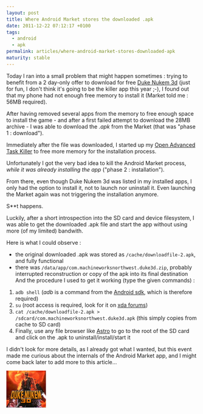 ```yaml
---
layout: post
title: Where Android Market stores the downloaded .apk
date: 2011-12-22 07:12:17 +0100
tags:
  - android
  - apk
permalink: articles/where-android-market-stores-downloaded-apk
maturity: stable
---
```

Today I ran into a small problem that might happen sometimes : trying to benefit from a 2 day-only offer to download for free [Duke Nukem 3d](https://market.android.com/details?id=com.machineworksnorthwest.duke3d) (just for fun, I don't think it's going to be the killer app this year ;-), I found out that my phone had not enough free memory to install it (Market told me : 56MB required).

After having removed several apps from the memory to free enough space to install the game - and after a first failed attempt to download the 28MB archive - I was able to download the _.apk_ from the Market (that was "phase 1 : download").

Immediately after the file was downloaded, I started up my [Open Advanced Task Killer](https://market.android.com/details?id=com.rechild.advancedtaskkiller&hl=en) to free more memory for the installation process.

Unfortunately I got the very bad idea to kill the Android Market process, _while it was already installing the app_ ("phase 2 : installation").

From there, even though Duke Nukem 3d was listed in my installed apps, I only had the option to install it, not to launch nor uninstall it. Even launching the Market again was not triggering the installation anymore.

S**t happens.



Luckily, after a short introspection into the SD card and device filesystem, I was able to get the downloaded .apk file and start the app without using more (of my limited) bandwith.

Here is what I could observe :

- the original downloaded .apk was stored as `/cache/downloadfile-2.apk`, and fully functional
- there was `/data/app/com.machineworksnorthwest.duke3d.zip`, probably interrupted reconstruction or copy of the apk into its final destination
And the procedure I used to get it working (type the given commands) :

1. `adb shell` (*adb* is a command from the [Android sdk](http://developer.android.com/sdk/index.html), which is therefore required)
2. `su` (root access is required, look for it on [xda forums](http://forum.xda-developers.com/))
3. `cat /cache/downloadfile-2.apk > /sdcard/com.machineworksnorthwest.duke3d.apk` (this simply copies from cache to SD card)
4. Finally, use any file browser like [Astro](https://market.android.com/details?id=com.metago.astro) to go to the root of the SD card and click on the .apk to uninstall/install/start it


I didn't look for more details, as I already got what I wanted, but this event made me curious about the internals of the Android Market app, and I might come back later to add more to this article...

![Duke Nukem 3d app icon](/assets/blog/dn3d.png?style=centerme)
